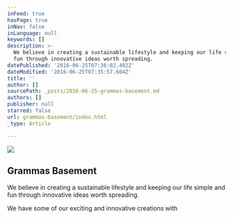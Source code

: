 ```yaml
---
inFeed: true
hasPage: true
inNav: false
inLanguage: null
keywords: []
description: >-
  We believe in creating a sustainable lifestyle and keeping our life simple and
  fun through innovative ideas worth spreading.
datePublished: '2016-06-25T07:36:02.402Z'
dateModified: '2016-06-25T07:35:57.604Z'
title: ''
author: []
sourcePath: _posts/2016-06-25-grammas-basement.md
authors: []
publisher: null
starred: false
url: grammas-basement/index.html
_type: Article

---
```

![](https://the-grid-user-content.s3-us-west-2.amazonaws.com/345d18de-cbb0-4f7e-ba1c-724a3ce2ddf5.png)

## 

## Grammas Basement

We believe in creating a sustainable lifestyle and keeping our life simple and fun through innovative ideas worth spreading.

We have some of our exciting and innovative creations with